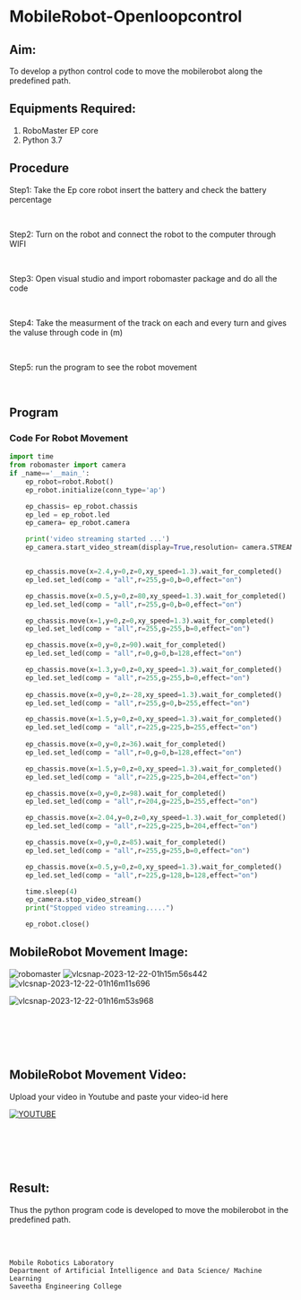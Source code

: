 # MobileRobot-Openloopcontrol
## Aim:

To develop a python control code to move the mobilerobot along the predefined path.

## Equipments Required:
1. RoboMaster EP core
2. Python 3.7

## Procedure

Step1: 
 Take the Ep core robot insert the battery and check the battery percentage 

<br/>

Step2: Turn on the robot and connect the robot to the computer through WIFI 

<br/>

Step3: Open visual studio and import robomaster package and do all the code 

<br/>

Step4: Take the measurment of the track on each and every turn and gives the valuse through code in (m)

<br/>

Step5: run the program to see the robot movement 

<br/>

## Program
### Code For Robot Movement
```python
import time
from robomaster import camera
if _name=='__main_':
    ep_robot=robot.Robot()
    ep_robot.initialize(conn_type='ap')

    ep_chassis= ep_robot.chassis
    ep_led = ep_robot.led
    ep_camera= ep_robot.camera

    print('video streaming started ...')
    ep_camera.start_video_stream(display=True,resolution= camera.STREAM_360P)


    ep_chassis.move(x=2.4,y=0,z=0,xy_speed=1.3).wait_for_completed()
    ep_led.set_led(comp = "all",r=255,g=0,b=0,effect="on")

    ep_chassis.move(x=0.5,y=0,z=80,xy_speed=1.3).wait_for_completed()
    ep_led.set_led(comp = "all",r=255,g=0,b=0,effect="on")

    ep_chassis.move(x=1,y=0,z=0,xy_speed=1.3).wait_for_completed()
    ep_led.set_led(comp = "all",r=255,g=255,b=0,effect="on")

    ep_chassis.move(x=0,y=0,z=90).wait_for_completed()
    ep_led.set_led(comp = "all",r=0,g=0,b=128,effect="on")

    ep_chassis.move(x=1.3,y=0,z=0,xy_speed=1.3).wait_for_completed()
    ep_led.set_led(comp = "all",r=255,g=255,b=0,effect="on")
    
    ep_chassis.move(x=0,y=0,z=-28,xy_speed=1.3).wait_for_completed()
    ep_led.set_led(comp = "all",r=255,g=0,b=255,effect="on")

    ep_chassis.move(x=1.5,y=0,z=0,xy_speed=1.3).wait_for_completed()
    ep_led.set_led(comp = "all",r=225,g=225,b=255,effect="on")
    
    ep_chassis.move(x=0,y=0,z=36).wait_for_completed()
    ep_led.set_led(comp = "all",r=0,g=0,b=128,effect="on")

    ep_chassis.move(x=1.5,y=0,z=0,xy_speed=1.3).wait_for_completed()
    ep_led.set_led(comp = "all",r=225,g=225,b=204,effect="on")

    ep_chassis.move(x=0,y=0,z=98).wait_for_completed()
    ep_led.set_led(comp = "all",r=204,g=225,b=255,effect="on")

    ep_chassis.move(x=2.04,y=0,z=0,xy_speed=1.3).wait_for_completed()
    ep_led.set_led(comp = "all",r=225,g=225,b=204,effect="on")

    ep_chassis.move(x=0,y=0,z=85).wait_for_completed()
    ep_led.set_led(comp = "all",r=255,g=255,b=0,effect="on")

    ep_chassis.move(x=0.5,y=0,z=0,xy_speed=1.3).wait_for_completed()
    ep_led.set_led(comp = "all",r=225,g=128,b=128,effect="on")

    time.sleep(4)
    ep_camera.stop_video_stream()
    print("Stopped video streaming.....")

    ep_robot.close()
```

## MobileRobot Movement Image:

![robomaster](https://github.com/Kishorerz/mobilerobot-openloopcontrol/assets/144451216/4ad4ef18-0271-4b26-8614-5d57fdea53a4)
![vlcsnap-2023-12-22-01h15m56s442](https://github.com/Kishorerz/mobilerobot-openloopcontrol/assets/144451216/ec03b6c7-db70-4459-9915-0bfa5314ee36)
![vlcsnap-2023-12-22-01h16m11s696](https://github.com/Kishorerz/mobilerobot-openloopcontrol/assets/144451216/47d7e6aa-9d4a-4992-9aa1-a73cf219a438)

![vlcsnap-2023-12-22-01h16m53s968](https://github.com/Kishorerz/mobilerobot-openloopcontrol/assets/144451216/3db07203-bef9-430a-bce7-4b1dde56d480)

<br/>
<br/>
<br/>
<br/>

## MobileRobot Movement Video:

Upload your video in Youtube and paste your video-id here

[![YOUTUBE](![robomaster](https://github.com/Kishorerz/mobilerobot-openloopcontrol/assets/144451216/dab0f68a-7460-4923-b59c-b0f6cb45efce)
)](https://youtu.be/NmZDwi1Hzgs)

<br/>
<br/>
<br/>
<br/>

## Result:
Thus the python program code is developed to move the mobilerobot in the predefined path.


<br/>
<br/>

```
Mobile Robotics Laboratory
Department of Artificial Intelligence and Data Science/ Machine Learning
Saveetha Engineering College
```
